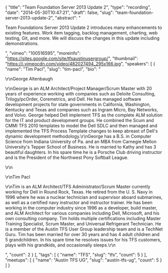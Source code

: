 {
  "title": "Team Foundation Server 2013 Update 2",
  "type": "recording",
  "date": "2014-05-30T10:47:21",
  "draft": false,
  "slug": "team-foundation-server-2013-update-2",
  "abstract": "<p>Team Foundations Server 2013 Update 2 introduces many enhancements to existing features. Work item tagging, backlog management, charting, web testing, Git, and more. We will discuss the changes in this update including demonstrations.</p>",
  "vimeo": "100516595",
  "moreinfo": "https://sites.google.com/site/tfsaustinusergroup/",
  "thumbnail": "https://i.vimeocdn.com/video/482027494_295x166.jpg",
  "speakers": [
    {
      "name": "Tim Pacl",
      "slug": "tim-pacl",
      "bio": "<p>\r\nGeorge Altenbaugh</p><p>\r\nGeorge is an ALM Architect/Project Manager/Scrum Master with 20 years of experience working with companies such as Deloite Consulting, Trilogy/pcOrder, Coremetrics, and Dell. He has managed software development projects for state governments in California, Washington, Kentucky and Texas and companies such as Ingram Micro, Bay Networks, and Volvo. George helped Dell implement TFS as the complete ALM solution for the IT and product development groups. He combined the Scum and CMMI TFS 2010 templates to model the Dell SDLC and then managed and implemented the TFS Process Template changes to keep abreast of Dell's dynamic development methodology.\r\nGeorge has a B.S. in Computer Science from Indiana University of Pa. and an MBA from Carnegie Mellon University's Tepper School of Business. He is married to Kathy and has 3 beautiful daughters. In his spare time he is a Porsche Club driving instructor and is the President of the Northwest Pony Softball League.</p><p>\r\n</p><p>\r\nTim Pacl</p><p>\r\nTim is an ALM Architect/TFS Administrator/Scrum Master currently working for Dell in Round Rock, Texas. He retired from the U. S. Navy in 1996 where he was a nuclear technician and supervisor aboard submarines, as well as a certified navy instructor and instructor trainer. He has been working in the computer industry since 1996 as a developer, build master, and ALM Architect for various companies including Dell, Microsoft, and his own consulting company. Tim holds multiple certifications including Master Training Specialist, Scrum Master, and Universal Refrigerant Technician. He is a member of the Austin TFS User Group leadership team and is a TechNet Guru. Tim has been married for over 30 years and has 4 adult children and 5 grandchildren. In his spare time he resolves issues for his TFS customers, plays with his grandkids, and occasionally sleeps.\r\n</p>",
      "count": 2
    }
  ],
  "tags": [
    {
      "name": "TFS",
      "slug": "tfs",
      "count": 5
    }
  ],
  "meetups": [
    {
      "name": "Austin TFS UG",
      "slug": "austin-tfs-ug",
      "count": 5
    }
  ]
}